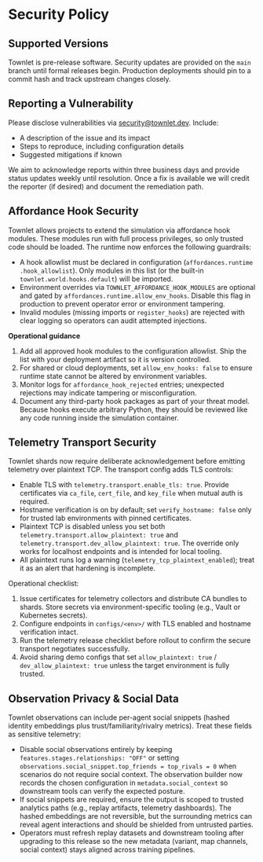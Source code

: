 # Security Policy

## Supported Versions

Townlet is pre-release software. Security updates are provided on the `main`
branch until formal releases begin. Production deployments should pin to a
commit hash and track upstream changes closely.

## Reporting a Vulnerability

Please disclose vulnerabilities via security@townlet.dev. Include:

- A description of the issue and its impact
- Steps to reproduce, including configuration details
- Suggested mitigations if known

We aim to acknowledge reports within three business days and provide status
updates weekly until resolution. Once a fix is available we will credit the
reporter (if desired) and document the remediation path.

## Affordance Hook Security

Townlet allows projects to extend the simulation via affordance hook modules.
These modules run with full process privileges, so only trusted code should be
loaded. The runtime now enforces the following guardrails:

- A hook allowlist must be declared in configuration (`affordances.runtime
  .hook_allowlist`). Only modules in this list (or the built-in
  `townlet.world.hooks.default`) will be imported.
- Environment overrides via `TOWNLET_AFFORDANCE_HOOK_MODULES` are optional and
  gated by `affordances.runtime.allow_env_hooks`. Disable this flag in
  production to prevent operator error or environment tampering.
- Invalid modules (missing imports or `register_hooks`) are rejected with clear
  logging so operators can audit attempted injections.

**Operational guidance**

1. Add all approved hook modules to the configuration allowlist. Ship the list
   with your deployment artifact so it is version controlled.
2. For shared or cloud deployments, set `allow_env_hooks: false` to ensure
   runtime state cannot be altered by environment variables.
3. Monitor logs for `affordance_hook_rejected` entries; unexpected rejections
   may indicate tampering or misconfiguration.
4. Document any third-party hook packages as part of your threat model. Because
   hooks execute arbitrary Python, they should be reviewed like any code
   running inside the simulation container.

## Telemetry Transport Security

Townlet shards now require deliberate acknowledgement before emitting telemetry
over plaintext TCP. The transport config adds TLS controls:

- Enable TLS with `telemetry.transport.enable_tls: true`. Provide certificates
  via `ca_file`, `cert_file`, and `key_file` when mutual auth is required.
- Hostname verification is on by default; set `verify_hostname: false` only for
  trusted lab environments with pinned certificates.
- Plaintext TCP is disabled unless you set both `telemetry.transport.allow_plaintext:
  true` and `telemetry.transport.dev_allow_plaintext: true`. The override only
  works for localhost endpoints and is intended for local tooling.
- All plaintext runs log a warning (`telemetry_tcp_plaintext_enabled`); treat it
  as an alert that hardening is incomplete.

Operational checklist:

1. Issue certificates for telemetry collectors and distribute CA bundles to
   shards. Store secrets via environment-specific tooling (e.g., Vault or
   Kubernetes secrets).
2. Configure endpoints in `configs/<env>/` with TLS enabled and hostname
   verification intact.
3. Run the telemetry release checklist before rollout to confirm the secure
   transport negotiates successfully.
4. Avoid sharing demo configs that set `allow_plaintext: true` / `dev_allow_plaintext: true` unless the target environment is fully trusted.

## Observation Privacy & Social Data

Townlet observations can include per-agent social snippets (hashed identity
embeddings plus trust/familiarity/rivalry metrics). Treat these fields as
sensitive telemetry:

- Disable social observations entirely by keeping
  `features.stages.relationships: "OFF"` or setting
  `observations.social_snippet.top_friends = top_rivals = 0` when scenarios do
  not require social context. The observation builder now records the chosen
  configuration in `metadata.social_context` so downstream tools can verify the
  expected posture.
- If social snippets are required, ensure the output is scoped to trusted
  analytics paths (e.g., replay artifacts, telemetry dashboards). The hashed
  embeddings are not reversible, but the surrounding metrics can reveal agent
  interactions and should be shielded from untrusted parties.
- Operators must refresh replay datasets and downstream tooling after upgrading
  to this release so the new metadata (variant, map channels, social context)
  stays aligned across training pipelines.
